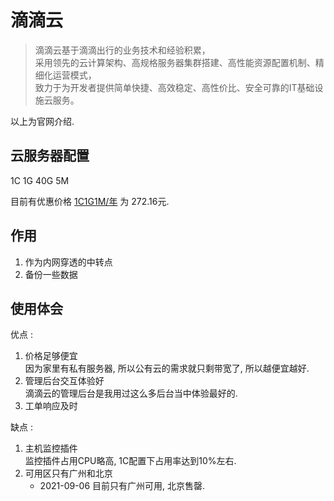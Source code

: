 # 滴滴云

> 滴滴云基于滴滴出行的业务技术和经验积累，  
> 采用领先的云计算架构、高规格服务器集群搭建、高性能资源配置机制、精细化运营模式，  
> 致力于为开发者提供简单快捷、高效稳定、高性价比、安全可靠的IT基础设施云服务。

以上为官网介绍.

## 云服务器配置

1C 1G 40G 5M

目前有优惠价格 [1C1G1M/年](https://www.didiyun.com/activity.html?invite=2cMQdd7bDmo#annually) 为 272.16元.

## 作用

1. 作为内网穿透的中转点
2. 备份一些数据

## 使用体会

优点 :

1. 价格足够便宜  
   因为家里有私有服务器, 所以公有云的需求就只剩带宽了, 所以越便宜越好.  
2. 管理后台交互体验好  
   滴滴云的管理后台是我用过这么多后台当中体验最好的.  
3. 工单响应及时

缺点 :

1. 主机监控插件  
   监控插件占用CPU略高, 1C配置下占用率达到10%左右.  
2. 可用区只有广州和北京  
   * 2021-09-06 目前只有广州可用, 北京售罄.

